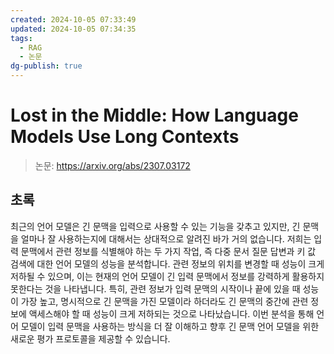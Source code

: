 ```yaml
---
created: 2024-10-05 07:33:49
updated: 2024-10-05 07:34:35
tags:
  - RAG
  - 논문
dg-publish: true
---
```


# Lost in the Middle: How Language Models Use Long Contexts

> 논문: https://arxiv.org/abs/2307.03172

## 초록

최근의 언어 모델은 긴 문맥을 입력으로 사용할 수 있는 기능을 갖추고 있지만, 긴 문맥을 얼마나 잘 사용하는지에 대해서는 상대적으로 알려진 바가 거의 없습니다. 저희는 입력 문맥에서 관련 정보를 식별해야 하는 두 가지 작업, 즉 다중 문서 질문 답변과 키 값 검색에 대한 언어 모델의 성능을 분석합니다. 관련 정보의 위치를 변경할 때 성능이 크게 저하될 수 있으며, 이는 현재의 언어 모델이 긴 입력 문맥에서 정보를 강력하게 활용하지 못한다는 것을 나타냅니다. 특히, 관련 정보가 입력 문맥의 시작이나 끝에 있을 때 성능이 가장 높고, 명시적으로 긴 문맥을 가진 모델이라 하더라도 긴 문맥의 중간에 관련 정보에 액세스해야 할 때 성능이 크게 저하되는 것으로 나타났습니다. 이번 분석을 통해 언어 모델이 입력 문맥을 사용하는 방식을 더 잘 이해하고 향후 긴 문맥 언어 모델을 위한 새로운 평가 프로토콜을 제공할 수 있습니다.